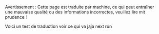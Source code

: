 Avertissement : Cette page est traduite par machine, ce qui peut entraîner une mauvaise qualité ou des informations incorrectes, veuillez lire mit prudence !

Voici un test de traduction voir ce qui va jaja next run